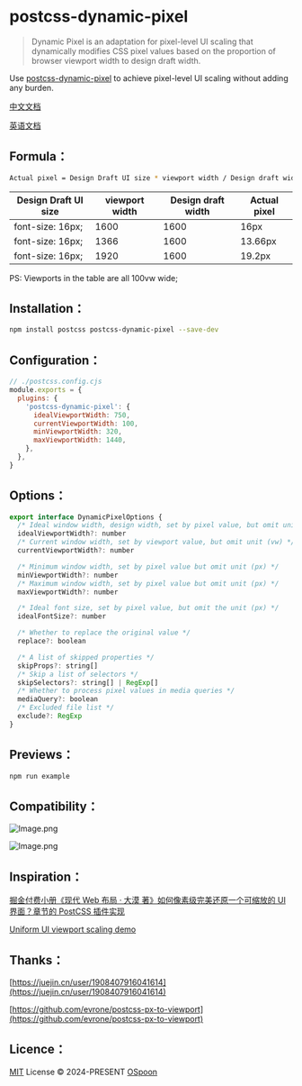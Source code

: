 # postcss-dynamic-pixel

> Dynamic Pixel is an adaptation for pixel-level UI scaling that dynamically modifies CSS pixel values based on the proportion of browser viewport width to design draft width.

Use [postcss-dynamic-pixel](https://github.com/OSpoon/postcss-dynamic-pixel) to achieve pixel-level UI scaling without adding any burden.

[中文文档](./README_zh.md)

[英语文档](./README.md)

## Formula：

```bash
Actual pixel = Design Draft UI size * viewport width / Design draft width
```

| Design Draft UI size        | viewport width | Design draft width | Actual pixel    |
| ---------------- | ---- | ----- | ------- |
| font-size: 16px; | 1600 | 1600  | 16px    |
| font-size: 16px; | 1366 | 1600  | 13.66px |
| font-size: 16px; | 1920 | 1600  | 19.2px  |

PS: Viewports in the table are all 100vw wide;

## Installation：

```bash
npm install postcss postcss-dynamic-pixel --save-dev
```

## Configuration：

```javascript
// ./postcss.config.cjs
module.exports = {
  plugins: {
    'postcss-dynamic-pixel': {
      idealViewportWidth: 750,
      currentViewportWidth: 100,
      minViewportWidth: 320,
      maxViewportWidth: 1440,
    },
  },
}
```

## Options：

```javascript
export interface DynamicPixelOptions {
  /* Ideal window width, design width, set by pixel value, but omit unit (px) */
  idealViewportWidth?: number
  /* Current window width, set by viewport value, but omit unit (vw) */
  currentViewportWidth?: number

  /* Minimum window width, set by pixel value but omit unit (px) */
  minViewportWidth?: number
  /* Maximum window width, set by pixel value but omit unit (px) */
  maxViewportWidth?: number

  /* Ideal font size, set by pixel value, but omit the unit (px) */
  idealFontSize?: number

  /* Whether to replace the original value */
  replace?: boolean

  /* A list of skipped properties */
  skipProps?: string[]
  /* Skip a list of selectors */
  skipSelectors?: string[] | RegExp[]
  /* Whether to process pixel values in media queries */
  mediaQuery?: boolean
  /* Excluded file list */
  exclude?: RegExp
}
```

## Previews：

```bash
npm run example
```

## Compatibility：

![Image.png](https://github.com/OSpoon/postcss-dynamic-pixel/assets/10126623/077ca3f9-4a91-482f-aee5-fb287dcdd25f)

![Image.png](https://github.com/OSpoon/postcss-dynamic-pixel/assets/10126623/9fda3cb8-edfb-4b1e-bd1b-11c8600a6d33)

## Inspiration：

[掘金付费小册《现代 Web 布局 · 大漠 著》如何像素级完美还原一个可缩放的 UI 界面？章节的 PostCSS 插件实现](https://juejin.cn/book/7161370789680250917/section/7165496907714789407#heading-14)

[Uniform UI viewport scaling demo](https://codepen.io/gbnikolov/pen/oNZRNQR)

## Thanks：

[https://juejin.cn/user/1908407916041614](https://juejin.cn/user/1908407916041614)

[https://github.com/evrone/postcss-px-to-viewport](https://github.com/evrone/postcss-px-to-viewport)

## Licence：

[MIT](./LICENSE) License © 2024-PRESENT [OSpoon](https://github.com/OSpoon)

